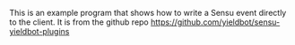 This is an example program that shows how to write a Sensu event directly to the
client. It is from the github repo
https://github.com/yieldbot/sensu-yieldbot-plugins
